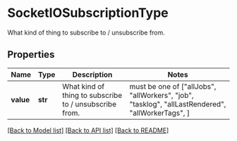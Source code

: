 # SocketIOSubscriptionType

What kind of thing to subscribe to / unsubscribe from.

## Properties
Name | Type | Description | Notes
------------ | ------------- | ------------- | -------------
**value** | **str** | What kind of thing to subscribe to / unsubscribe from. |  must be one of ["allJobs", "allWorkers", "job", "tasklog", "allLastRendered", "allWorkerTags", ]

[[Back to Model list]](../README.md#documentation-for-models) [[Back to API list]](../README.md#documentation-for-api-endpoints) [[Back to README]](../README.md)


